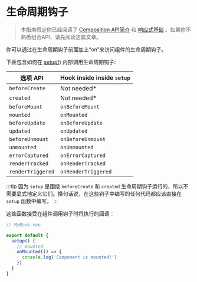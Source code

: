 # 生命周期钩子

> 本指南假定你已经阅读了 [Composition API简介](composition-api-introduction.html) 和 [响应式基础](reactivity-fundamentals.html) 。如果你不熟悉组合API，请先阅读这篇文章。

你可以通过在生命周期钩子前面加上“on”来访问组件的生命周期钩子。

下表包含如何在 [setup()](composition-api-setup.html) 内部调用生命周期钩子:

|    选项 API       | Hook inside inside `setup` |
| ----------------- | -------------------------- |
| `beforeCreate`    | Not needed\*               |
| `created`         | Not needed\*               |
| `beforeMount`     | `onBeforeMount`            |
| `mounted`         | `onMounted`                |
| `beforeUpdate`    | `onBeforeUpdate`           |
| `updated`         | `onUpdated`                |
| `beforeUnmount`   | `onBeforeUnmount`          |
| `unmounted`       | `onUnmounted`              |
| `errorCaptured`   | `onErrorCaptured`          |
| `renderTracked`   | `onRenderTracked`          |
| `renderTriggered` | `onRenderTriggered`        |

:::tip
因为 `setup` 是围绕 `beforeCreate` 和 `created` 生命周期钩子运行的，所以不需要显式地定义它们。换句话说，在这些钩子中编写的任何代码都应该直接在 `setup` 函数中编写。
:::

这些函数接受在组件调用钩子时将执行的回调：

```js
// MyBook.vue

export default {
  setup() {
    // mounted
    onMounted(() => {
      console.log('Component is mounted!')
    })
  }
}
```
